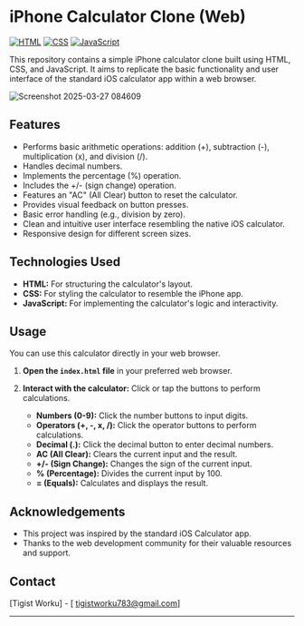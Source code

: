 ﻿# iPhone Calculator Clone (Web)

[![HTML](https://img.shields.io/badge/HTML5-E34F26?style=for-the-badge&logo=html5&logoColor=white)](https://developer.mozilla.org/en-US/docs/Web/HTML)
[![CSS](https://img.shields.io/badge/CSS3-1572B6?style=for-the-badge&logo=css3&logoColor=white)](https://developer.mozilla.org/en-US/docs/Web/CSS)
[![JavaScript](https://img.shields.io/badge/JavaScript-F7DF1E?style=for-the-badge&logo=javascript&logoColor=black)](https://developer.mozilla.org/en-US/docs/Web/JavaScript)

This repository contains a simple iPhone calculator clone built using HTML, CSS, and JavaScript. It aims to replicate the basic functionality and user interface of the standard iOS calculator app within a web browser.

![Screenshot 2025-03-27 084609](https://github.com/user-attachments/assets/00b4b3bb-4602-4233-99ea-a6bcca519cf8)

## Features

* Performs basic arithmetic operations: addition (+), subtraction (-), multiplication (x), and division (/).
* Handles decimal numbers.
* Implements the percentage (%) operation.
* Includes the +/- (sign change) operation.
* Features an "AC" (All Clear) button to reset the calculator.
* Provides visual feedback on button presses.
* Basic error handling (e.g., division by zero).
* Clean and intuitive user interface resembling the native iOS calculator.
* Responsive design for different screen sizes.

## Technologies Used

* **HTML:** For structuring the calculator's layout.
* **CSS:** For styling the calculator to resemble the iPhone app.
* **JavaScript:** For implementing the calculator's logic and interactivity.

## Usage

You can use this calculator directly in your web browser.

1.  **Open the `index.html` file** in your preferred web browser.

2.  **Interact with the calculator:** Click or tap the buttons to perform calculations.

    * **Numbers (0-9):** Click the number buttons to input digits.
    * **Operators (+, -, x, /):** Click the operator buttons to perform calculations.
    * **Decimal (.):** Click the decimal button to enter decimal numbers.
    * **AC (All Clear):** Clears the current input and the result.
    * **+/- (Sign Change):** Changes the sign of the current input.
    * **% (Percentage):** Divides the current input by 100.
    * **= (Equals):** Calculates and displays the result.

## Acknowledgements

* This project was inspired by the standard iOS Calculator app.
* Thanks to the web development community for their valuable resources and support.

## Contact

[Tigist Worku] - [ tigistworku783@gmail.com]

---

